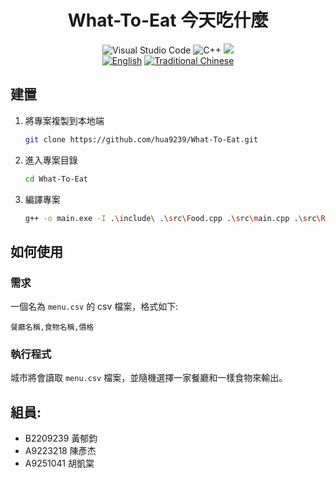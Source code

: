 <div align="center">
    <h1>What-To-Eat 今天吃什麼</h1>
    <img src="https://img.shields.io/badge/-Visual Studio Code-007ACC.svg?logo=visual-studio-code" title="Visual Studio Code">
    <!-- <img src="https://img.shields.io/badge/-Visual Studio-5C2D91.svg?logo=visual-studio" title="Visual Studio"> -->
    <img src="https://img.shields.io/badge/-C++-00599C.svg?logo=c%2B%2B" title="C++">
    <img src=https://img.shields.io/github/last-commit/hua9239/What-To-Eat>
    </br>
    <a href="./README.md"><img src=https://img.shields.io/badge/lang-EN-blue.svg title="English"></a>
    <a href="./README.zh-tw.md"><img src=https://img.shields.io/badge/lang-ZH--TW-red.svg title="Traditional Chinese"></a>
</div>

## 建置

1. 將專案複製到本地端
    ```bash
    git clone https://github.com/hua9239/What-To-Eat.git
    ```
2. 進入專案目錄
    ```bash
    cd What-To-Eat
    ```
3. 編譯專案
    ```bash
    g++ -o main.exe -I .\include\ .\src\Food.cpp .\src\main.cpp .\src\Restaurant.cpp
    ```

## 如何使用

### 需求

一個名為 `menu.csv` 的 csv 檔案，格式如下:
```csv
餐廳名稱,食物名稱,價格
```

### 執行程式

城市將會讀取 `menu.csv` 檔案，並隨機選擇一家餐廳和一樣食物來輸出。


## 組員:
- B2209239 黃郁鈞
- A9223218 陳彥杰
- A9251041 胡凱棠

